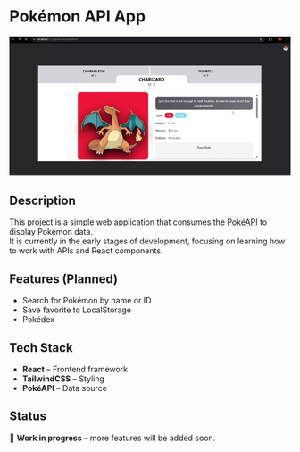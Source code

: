 # Pokémon API App

![App Preview](./image/image.gif)

## Description
This project is a simple web application that consumes the [PokéAPI](https://pokeapi.co/) to display Pokémon data.  
It is currently in the early stages of development, focusing on learning how to work with APIs and React components.

## Features (Planned)
- Search for Pokémon by name or ID
- Save favorite to LocalStorage
- Pokédex

## Tech Stack
- **React** – Frontend framework  
- **TailwindCSS** – Styling  
- **PokéAPI** – Data source  

## Status
🚧 **Work in progress** – more features will be added soon.
